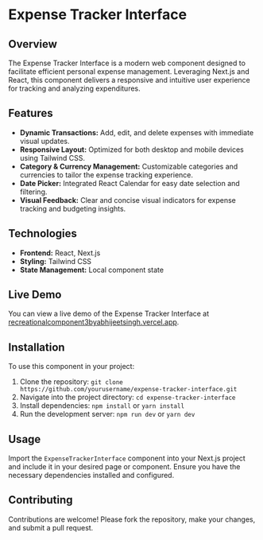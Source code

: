 # Expense Tracker Interface

## Overview
The Expense Tracker Interface is a modern web component designed to facilitate efficient personal expense management. Leveraging Next.js and React, this component delivers a responsive and intuitive user experience for tracking and analyzing expenditures.

## Features
- **Dynamic Transactions:** Add, edit, and delete expenses with immediate visual updates.
- **Responsive Layout:** Optimized for both desktop and mobile devices using Tailwind CSS.
- **Category & Currency Management:** Customizable categories and currencies to tailor the expense tracking experience.
- **Date Picker:** Integrated React Calendar for easy date selection and filtering.
- **Visual Feedback:** Clear and concise visual indicators for expense tracking and budgeting insights.

## Technologies
- **Frontend:** React, Next.js
- **Styling:** Tailwind CSS
- **State Management:** Local component state

## Live Demo
You can view a live demo of the Expense Tracker Interface at [recreationalcomponent3byabhijeetsingh.vercel.app](https://recreationalcomponent3byabhijeetsingh.vercel.app/).

## Installation
To use this component in your project:
1. Clone the repository: `git clone https://github.com/yourusername/expense-tracker-interface.git`
2. Navigate into the project directory: `cd expense-tracker-interface`
3. Install dependencies: `npm install` or `yarn install`
4. Run the development server: `npm run dev` or `yarn dev`

## Usage
Import the `ExpenseTrackerInterface` component into your Next.js project and include it in your desired page or component. Ensure you have the necessary dependencies installed and configured.

## Contributing
Contributions are welcome! Please fork the repository, make your changes, and submit a pull request.
